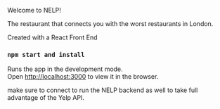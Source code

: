 
Welcome to NELP!

The restaurant that connects you with the worst restaurants in London.

Created with a React Front End 


### `npm start and install`

Runs the app in the development mode.<br />
Open [http://localhost:3000](http://localhost:3000) to view it in the browser.

make sure to connect to run the NELP backend as well to take full advantage of the Yelp API.

